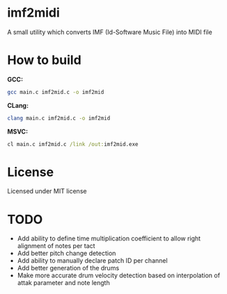 # imf2midi
A small utility which converts IMF (Id-Software Music File) into MIDI file

# How to build

**GCC:**
```bash
gcc main.c imf2mid.c -o imf2mid
```

**CLang:**
```bash
clang main.c imf2mid.c -o imf2mid
```

**MSVC:**
```cmd
cl main.c imf2mid.c /link /out:imf2mid.exe
```

# License
Licensed under MIT license

# TODO
* Add ability to define time multiplication coefficient to allow right alignment of notes per tact
* Add better pitch change detection
* Add ability to manually declare patch ID per channel
* Add better generation of the drums
* Make more accurate drum velocity detection based on interpolation of attak parameter and note length

